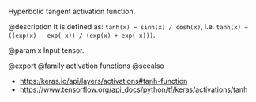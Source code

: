 Hyperbolic tangent activation function.

@description
It is defined as:
`tanh(x) = sinh(x) / cosh(x)`, i.e.
`tanh(x) = ((exp(x) - exp(-x)) / (exp(x) + exp(-x)))`.

@param x Input tensor.

@export
@family activation functions
@seealso
+ <https:/keras.io/api/layers/activations#tanh-function>
+ <https://www.tensorflow.org/api_docs/python/tf/keras/activations/tanh>
